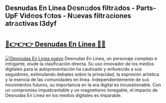 ## Desnudas En Linea D𝚎sn𝚞dos filtr𝚊dos - Parts-UpF Vid𝚎os f𝚘tos - N𝚞evas filtr𝚊ciones atr𝚊ctivas I3dyf

# <h2><a href="http://mba2vv1.tromn.icu/?c=Desnudas+En+Linea">🔗👉👉👉 Desnudas En Linea 🔗🔗</a></h2>

[![Desnudas En Linea nuevo](https://i.imgur.com/pEAQMta.gif)](http://mba2vv1.tromn.icu/?c=Desnudas+En+Linea)
Desnudas En Linea, un personaje complejo e intrigante, elude la clasificación directa. Su uso innovador de los medios digitales para la autopresentación ha cautivado y enfurecido a sus seguidores, estimulando debates sobre la privacidad, la expresión artística y la esencia de las comunidades en línea. Independientemente de sus movimientos futuros, su importancia en la era digital es incuestionable. Con un compromiso inquebrantable y un magnetismo innegable, el impacto de Desnudas En Linea en los medios digitales es imparable.
